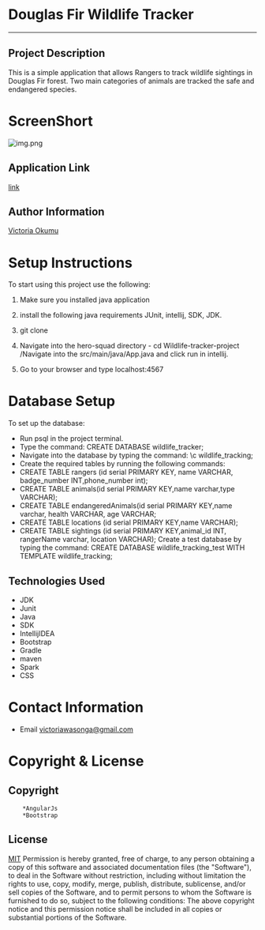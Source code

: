 # Douglas Fir Wildlife Tracker
---
## Project Description
This is a simple application that allows Rangers to track wildlife sightings in Douglas Fir forest. Two main categories of animals are tracked the safe and endangered species.
# ScreenShort
![img.png](img.png)
## Application Link
[link](https://wildlifetrackervicky.herokuapp.com/)

## Author Information
[Victoria Okumu](https://github.com/vokumu)
# Setup Instructions
To start using this project use the following:
1. Make sure you installed java application

2. install the following java requirements JUnit, intellij, SDK, JDK.

3. git clone

4. Navigate into the hero-squad directory - cd Wildlife-tracker-project /Navigate into the src/main/java/App.java and click run in intellij.

5. Go to your browser and type localhost:4567
# Database Setup
To set up the database:
* Run psql in the project terminal.
* Type the command: CREATE DATABASE wildlife_tracker;
* Navigate into the database by typing the command: \c wildlife_tracking;
* Create the required tables by running the following commands:
* CREATE TABLE rangers (id serial PRIMARY KEY, name VARCHAR, badge_number INT,phone_number int);
* CREATE TABLE animals(id serial PRIMARY KEY,name varchar,type VARCHAR);
* CREATE TABLE endangeredAnimals(id serial PRIMARY KEY,name varchar, health VARCHAR, age VARCHAR;
* CREATE TABLE locations (id serial PRIMARY KEY,name VARCHAR);
* CREATE TABLE sightings (id serial PRIMARY KEY,animal_id INT, rangerName varchar, location VARCHAR);
  Create a test database by typing the command: CREATE DATABASE wildlife_tracking_test WITH TEMPLATE wildlife_tracking;

## Technologies Used
* JDK
* Junit
* Java
* SDK
* IntellijIDEA
* Bootstrap
* Gradle
* maven
* Spark
* CSS
# Contact Information
- Email <victoriawasonga@gmail.com>

# Copyright  & License
## Copyright
        *AngularJs
        *Bootstrap


## License
[MIT](LICENSE)
Permission is hereby granted, free of charge, to any person obtaining a copy of this software and associated documentation files (the "Software"), to deal in the Software without restriction, including without limitation the rights to use, copy, modify, merge, publish, distribute, sublicense, and/or sell copies of the Software, and to permit persons to whom the Software is furnished to do so, subject to the following conditions:
The above copyright notice and this permission notice shall be included in all copies or substantial portions of the Software.
